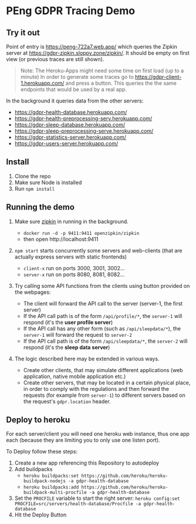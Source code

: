 # PEng GDPR Tracing Demo

## Try it out

Point of entry is https://peng-722a7.web.app/ which queries the Zipkin server at https://gdpr-zipkin.sloppy.zone/zipkin/. 
It should be empty on first view (or previous traces are still shown). 

> Note: The Heroku-Apps might need some time on first load (up to a minute) 
In order to generate some traces go to https://gdpr-client-1.herokuapp.com/ and press a button. 
This queries the the same endpoints that would be used by a real app.

In the background it queries data from the other servers:

- https://gdpr-health-database.herokuapp.com/
- https://gdpr-health-preprocessing-serv.herokuapp.com/
- https://gdpr-sleep-database.herokuapp.com/
- https://gdpr-sleep-preprocessing-serve.herokuapp.com/
- https://gdpr-statistics-server.herokuapp.com/
- https://gdpr-users-server.herokuapp.com/

## Install

1. Clone the repo
2. Make sure Node is installed
3. Run `npm install`

## Running the demo

1. Make sure [zipkin]() in running in the background.

   - `docker run -d -p 9411:9411 openzipkin/zipkin`
   - then open http://localhost:9411

2. `npm start` starts concurrently some servers and web-clients (that are actually express servers with static frontends)

   - `client-x` run on ports 3000, 3001, 3002...
   - `server-x` run on ports 8080, 8081, 8082...

3. Try calling some API functions from the clients using button provided on the webpages:

   - The client will forward the API call to the server (server-1, the first server)
   - If the API call path is of the form `/api/profile/*`, the `server-1` will respond (it's the **user profile server**)
   - If the API call has any other form (such as `/api/sleepdata/*`), the `server-1` will forward the request to `server-2`
   - If the API call path is of the form `/api/sleepdata/*`, the `server-2` will respond (it's the **sleep data server**)

4. The logic described here may be extended in various ways.
   - Create other clients, that may simulate different applications (web application, native mobile application etc.)
   - Create other servers, that may be located in a certain physical place, in order to comply with the regulations and then forward the requests (for example from `server-1`) to different servers based on the request's `gdpr.location` header.

## Deploy to heroku

For each server/client you will need one heroku web instance, thus one app each (because they are limiting you to only use one listen port).

To Deploy follow these steps:

1. Create a new app referencing this Repository to autodeploy
2. Add buildpacks
   - `heroku buildpacks:set https://github.com/heroku/heroku-buildpack-nodejs -a gdpr-health-database`
   - `heroku buildpacks:add https://github.com/heroku/heroku-buildpack-multi-procfile -a gdpr-health-database`
3. Set the `PROCFILE` variable to start the right server: `heroku config:set PROCFILE=src/servers/health-database/Procfile -a gdpr-health-database`
4. Hit the Deploy Button
